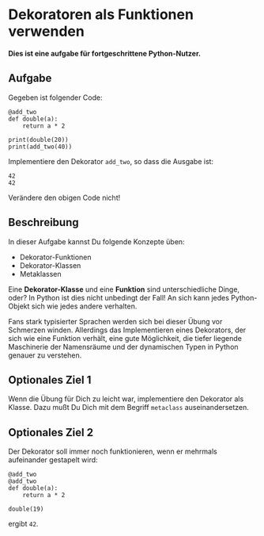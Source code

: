 
# Dekoratoren als Funktionen verwenden

**Dies ist eine aufgabe für fortgeschrittene Python-Nutzer.**

## Aufgabe

Gegeben ist folgender Code:

    @add_two
    def double(a):
        return a * 2

    print(double(20))
    print(add_two(40))

Implementiere den Dekorator `add_two`, so dass die Ausgabe ist:

    42
    42

Verändere den obigen Code nicht!

## Beschreibung

In dieser Aufgabe kannst Du folgende Konzepte üben:

* Dekorator-Funktionen
* Dekorator-Klassen
* Metaklassen

Eine **Dekorator-Klasse** und eine **Funktion** sind unterschiedliche Dinge, oder?
In Python ist dies nicht unbedingt der Fall! An sich kann jedes Python-Objekt sich wie jedes andere verhalten.

Fans stark typisierter Sprachen werden sich bei dieser Übung vor Schmerzen winden. Allerdings das Implementieren eines Dekorators, der sich wie eine Funktion verhält, eine gute Möglichkeit, die tiefer liegende Maschinerie der Namensräume und der dynamischen Typen in Python genauer zu verstehen.

## Optionales Ziel 1

Wenn die Übung für Dich zu leicht war, implementiere den Dekorator als Klasse. Dazu mußt Du Dich mit dem Begriff `metaclass` auseinandersetzen.

## Optionales Ziel 2

Der Dekorator soll immer noch funktionieren, wenn er mehrmals aufeinander gestapelt wird:

    @add_two
    @add_two
    def double(a):
        return a * 2

    double(19)

ergibt `42`.
